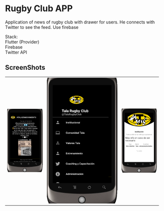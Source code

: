 # Rugby Club APP
Application of news of rugby club with drawer for users. He connects with Twitter to see the feed. Use firebase

Stack:<br>
Flutter (Provider)<br>
Firebase<br>
Twitter API

## ScreenShots
<div><table><tbody><tr>
  <td>
  <a href="#" rel="nofollow">
    <img src="https://github.com/marcosicp/rugbynewsapp/blob/master/assets/screenshots/Captura.PNG" width="200" data-canonical-src="https://i.imgur.com/1Xdsp92.gif" style="max-width:100%;"></a>
</td>
<td>
  <a target="_blank" rel="noopener noreferrer" href="#">
    <img src="https://github.com/marcosicp/rugbynewsapp/blob/master/assets/screenshots/Captura2.PNG" width="400" style="max-width:100%;"></a>
</td>
  <td>
    <a target="_blank" rel="noopener noreferrer" href="#">
      <img src="https://github.com/marcosicp/rugbynewsapp/blob/master/assets/screenshots/Captura3.PNG" width="200" style="max-width:100%;"></a>
</td>
</tr></tbody></table></div>
